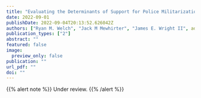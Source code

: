 ```yaml
---
title: "Evaluating the Determinants of Support for Police Militarization among Officers"
date: 2022-09-01 
publishDate: 2022-09-04T20:13:52.626042Z
authors: ["Ryan M. Welch", "Jack M Mewhirter", "James E. Wright II", admin]
publication_types: ["2"]
abstract: ""
featured: false
image:
  preview_only: false
publication: ""
url_pdf: ""
doi: ""
---
```


{{% alert note %}}
Under review. 
{{% /alert %}}
